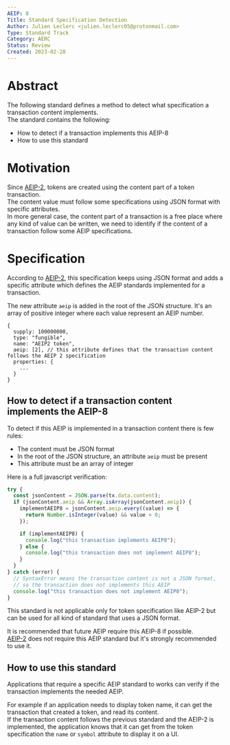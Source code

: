 ```yaml
---
AEIP: 8
Title: Standard Specification Detection
Author: Julien Leclerc <julien.leclerc05@protonmail.com>
Type: Standard Track
Category: AERC
Status: Review
Created: 2023-02-28
---
```


# Abstract

The following standard defines a method to detect what specification a transaction content implements.  
The standard contains the following:

- How to detect if a transaction implements this AEIP-8
- How to use this standard

# Motivation

Since [AEIP-2](https://github.com/archethic-foundation/aeip/blob/main/AEIP-2.md), tokens are created using the content part of a token transaction.  
The content value must follow some specifications using JSON format with specific attributes.  
In more general case, the content part of a transaction is a free place where any kind of value can be written, we need to identify if the content of a transaction follow some AEIP specifications.

# Specification

According to [AEIP-2](https://github.com/archethic-foundation/aeip/blob/main/AEIP-2.md), this specification keeps using JSON format and adds a specific attribute which defines the AEIP standards implemented for a transaction.

The new attribute `aeip` is added in the root of the JSON structure. It's an array of positive integer where each value represent an AEIP number.

```jsonc
{
  supply: 100000000,
  type: "fungible",
  name: "AEIP2 token",
  aeip: [2], // this attribute defines that the transaction content follows the AEIP 2 specification
  properties: {
    ...
  }
}
```

## How to detect if a transaction content implements the AEIP-8

To detect if this AEIP is implemented in a transaction content there is few rules:

- The content must be JSON format
- In the root of the JSON structure, an attribute `aeip` must be present
- This attribute must be an array of integer

Here is a full javascript verification:

```javascript
try {
  const jsonContent = JSON.parse(tx.data.content);
  if (jsonContent.aeip && Array.isArray(jsonContent.aeip)) {
    implementAEIP8 = jsonContent.aeip.every((value) => {
      return Number.isInteger(value) && value > 0;
    });

    if (implementAEIP8) {
      console.log("this transaction implements AEIP8");
    } else {
      console.log("this transaction does not implement AEIP8");
    }
  }
} catch (error) {
  // SyntaxError means the transaction content is not a JSON format,
  // so the transaction does not implements this AEIP
  console.log("this transaction does not implement AEIP8");
}
```

This standard is not applicable only for token specification like AEIP-2 but can be used for all kind of standard that uses a JSON format.

It is recommended that future AEIP require this AEIP-8 if possible.  
[AEIP-2](https://github.com/archethic-foundation/aeip/blob/main/AEIP-2.md) does not require this AEIP standard but it's strongly recommended to use it.

## How to use this standard

Applications that require a specific AEIP standard to works can verify if the transaction implements the needed AEIP.

For example if an application needs to display token name, it can get the transaction that created a token, and read its content.  
If the transaction content follows the previous standard and the AEIP-2 is implemented, the application knows that it can get from the token specification the `name` or `symbol` attribute to display it on a UI.
